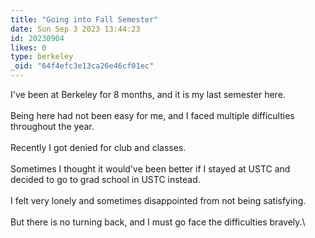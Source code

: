 ```yaml
---
title: "Going into Fall Semester"
date: Sun Sep 3 2023 13:44:23
id: 20230904
likes: 0
type: berkeley
_oid: "64f4efc3e13ca26e46cf01ec"
---
```

I\'ve been at Berkeley for 8 months, and it is my last semester here.\
\
Being here had not been easy for me, and I faced multiple difficulties
throughout the year.\
\
Recently I got denied for club and classes.\
\
Sometimes I thought it would\'ve been better if I stayed at USTC and
decided to go to grad school in USTC instead.\
\
I felt very lonely and sometimes disappointed from not being
satisfying.\
\
But there is no turning back, and I must go face the difficulties
bravely.\
